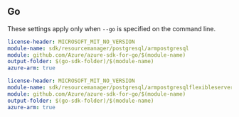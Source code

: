 ## Go

These settings apply only when `--go` is specified on the command line.

``` yaml $(go) && $(track2) && $(package-singleservers)
license-header: MICROSOFT_MIT_NO_VERSION
module-name: sdk/resourcemanager/postgresql/armpostgresql
module: github.com/Azure/azure-sdk-for-go/$(module-name)
output-folder: $(go-sdk-folder)/$(module-name)
azure-arm: true
```

``` yaml $(go) && $(track2) && $(package-flexibleservers)
license-header: MICROSOFT_MIT_NO_VERSION
module-name: sdk/resourcemanager/postgresql/armpostgresqlflexibleservers
module: github.com/Azure/azure-sdk-for-go/$(module-name)
output-folder: $(go-sdk-folder)/$(module-name)
azure-arm: true
```
